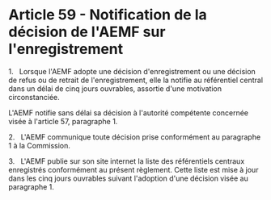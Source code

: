 # Article 59 - Notification de la décision de l'AEMF sur l'enregistrement


1.   Lorsque l'AEMF adopte une décision d'enregistrement ou une décision de refus ou de retrait de l'enregistrement, elle la notifie au référentiel central dans un délai de cinq jours ouvrables, assortie d'une motivation circonstanciée.

L'AEMF notifie sans délai sa décision à l'autorité compétente concernée visée à l'article 57, paragraphe 1.

2.   L'AEMF communique toute décision prise conformément au paragraphe 1 à la Commission.

3.   L'AEMF publie sur son site internet la liste des référentiels centraux enregistrés conformément au présent règlement. Cette liste est mise à jour dans les cinq jours ouvrables suivant l'adoption d'une décision visée au paragraphe 1.
